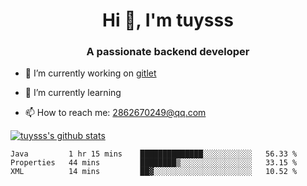 <h1 align="center">Hi 👋, I'm tuysss</h1>
<h3 align="center">A passionate backend developer </h3>

- 🔭 I’m currently working on [gitlet](https://github.com/tuysss/cs61b-sp21)

- 🌱 I’m currently learning 
    
- 📫 How to reach me: 2862670249@qq.com

[![tuysss's github stats](https://github-readme-stats.vercel.app/api?username=tuysss)](https://github.com/tuysss/github-readme-stats)

<!--START_SECTION:waka-->

```text
Java         1 hr 15 mins    ██████████████░░░░░░░░░░░   56.33 %
Properties   44 mins         ████████▒░░░░░░░░░░░░░░░░   33.15 %
XML          14 mins         ██▓░░░░░░░░░░░░░░░░░░░░░░   10.52 %
```

<!--END_SECTION:waka-->
